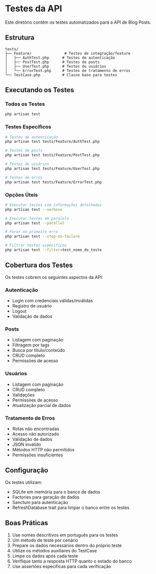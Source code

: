 # Testes da API

Este diretório contém os testes automatizados para a API de Blog Posts.

## Estrutura

```
tests/
├── Feature/               # Testes de integração/feature
│   ├── AuthTest.php      # Testes de autenticação
│   ├── PostTest.php      # Testes de posts
│   ├── UserTest.php      # Testes de usuários
│   └── ErrorTest.php     # Testes de tratamento de erros
└── TestCase.php          # Classe base para testes
```

## Executando os Testes

### Todos os Testes

```bash
php artisan test
```

### Testes Específicos

```bash
# Testes de autenticação
php artisan test tests/Feature/AuthTest.php

# Testes de posts
php artisan test tests/Feature/PostTest.php

# Testes de usuários
php artisan test tests/Feature/UserTest.php

# Testes de erros
php artisan test tests/Feature/ErrorTest.php
```

### Opções Úteis

```bash
# Executar testes com informações detalhadas
php artisan test --verbose

# Executar testes em paralelo
php artisan test --parallel

# Parar no primeiro erro
php artisan test --stop-on-failure

# Filtrar testes específicos
php artisan test --filter=test_nome_do_teste
```

## Cobertura dos Testes

Os testes cobrem os seguintes aspectos da API:

### Autenticação
- Login com credenciais válidas/inválidas
- Registro de usuário
- Logout
- Validação de dados

### Posts
- Listagem com paginação
- Filtragem por tags
- Busca por título/conteúdo
- CRUD completo
- Permissões de acesso

### Usuários
- Listagem com paginação
- CRUD completo
- Validações
- Permissões de acesso
- Atualização parcial de dados

### Tratamento de Erros
- Rotas não encontradas
- Acesso não autorizado
- Validação de dados
- JSON inválido
- Métodos HTTP não permitidos
- Permissões insuficientes

## Configuração

Os testes utilizam:
- SQLite em memória para o banco de dados
- Factories para geração de dados
- Sanctum para autenticação
- RefreshDatabase trait para limpar o banco entre os testes

## Boas Práticas

1. Use nomes descritivos em português para os testes
2. Um método de teste por cenário
3. Prepare os dados necessários dentro do próprio teste
4. Utilize os métodos auxiliares do TestCase
5. Limpe os dados após cada teste
6. Verifique tanto a resposta HTTP quanto o estado do banco
7. Use assertões específicas para cada verificação

